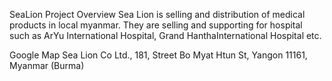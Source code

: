 SeaLion Project
Overview
Sea Lion is selling and distribution of medical products in local myanmar. 
They are selling and supporting for hospital such as ArYu International Hospital, Grand HanthaInternational Hospital etc.


Google Map
Sea Lion Co Ltd., 181, Street Bo Myat Htun St, Yangon 11161, Myanmar (Burma)






